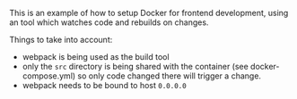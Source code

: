 This is an example of how to setup Docker for frontend development, using an tool which watches code and rebuilds on changes.

Things to take into account:

- webpack is being used as the build tool
- only the `src` directory is being shared with the container (see docker-compose.yml) so only code changed there will trigger a change.
- webpack needs to be bound to host `0.0.0.0`
